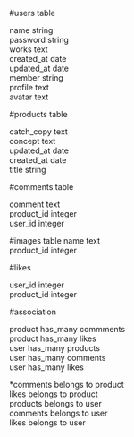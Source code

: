 #users table

name                string  
password            string  
works               text  
created_at          date  
updated_at          date  
member              string  
profile             text  
avatar              text  

#products table

catch_copy          text  
concept             text  
updated_at          date  
created_at          date  
title               string  

#comments table

comment             text  
product_id          integer  
user_id             integer  

#images table
name                text  
product_id          integer  


#likes

user_id             integer  
product_id          integer  

#association

product has_many commments  
product has_many likes  
user has_many products  
user has_many comments  
user has_many likes  

*comments belongs to product  
likes belongs to product  
products belongs to user  
comments belongs to user  
likes belongs to user  
